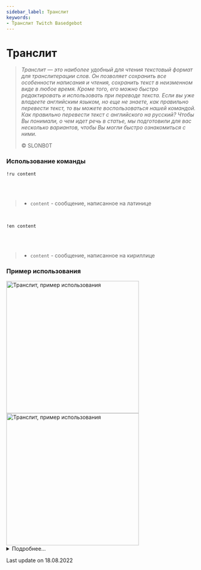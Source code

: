 ```yaml
---
sidebar_label: Транслит
keywords:
- Транслит Twitch Basedgebot
---
```


# Транслит

> *<quote>Транслит — это наиболее удобный для чтения текстовый формат для транслитерации слов. Он позволяет сохранить все особенности написания и чтения, сохранить текст в неизменном виде в любое время. Кроме того, его можно быстро редактировать и использовать при переводе текста. Если вы уже владеете английским языком, но еще не знаете, как правильно перевести текст, то вы можете воспользоваться нашей командой. Как правильно перевести текст с английского на русский? Чтобы Вы понимали, о чем идет речь в статье, мы подготовили для вас несколько вариантов, чтобы Вы могли быстро ознакомиться с ними.</quote>*
>
> © SLONB0T

### Использование команды

<code>!ru content</code>

<br/>
<br/>

>- <code>content</code>  -  сообщение, написанное на латинице

<br/>

<code>!en content</code>

<br/>
<br/>

>- <code>content</code>  -  сообщение, написанное на кириллице

### Пример использования

<img src="https://media2.giphy.com/media/PdwESdC3gjhnYYV7J4/giphy.gif?cid=790b7611a4d496fa311840ec77b878366cf4a78fcd99e473&rid=giphy.gif&ct=g" alt="Транслит, пример использования" width="350"/>
<img src="https://media2.giphy.com/media/KfTI5xH9DKe1XNgyuh/giphy.gif?cid=790b761100efddefac9a285615a4189ec7609f74c73214f3&rid=giphy.gif&ct=g" alt="Транслит, пример использования" width="350" id="example-right"/>

<details>
  <summary>Подробнее...</summary>
  <div>

| Global cooldown | 3 seconds⠀⠀⠀⠀⠀⠀⠀⠀⠀⠀⠀⠀ |
|:----------------|:----------------------|
| User cooldown   | 3 seconds             |
| Mod only        | No                    |
| Sub only        | No                    |
| Aliases         | !ru, !en              |

  </div>
</details>

<p class="update">Last update on 18.08.2022</p>